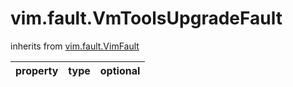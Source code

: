 vim.fault.VmToolsUpgradeFault
=============================
inherits from [vim.fault.VimFault](docs/vim.fault.VimFault.md)

| property | type | optional |
|:---------|:-----|:---------|
